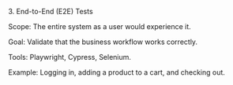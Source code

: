 3\. End-to-End (E2E) Tests



Scope: The entire system as a user would experience it.



Goal: Validate that the business workflow works correctly.



Tools: Playwright, Cypress, Selenium.



Example: Logging in, adding a product to a cart, and checking out.

